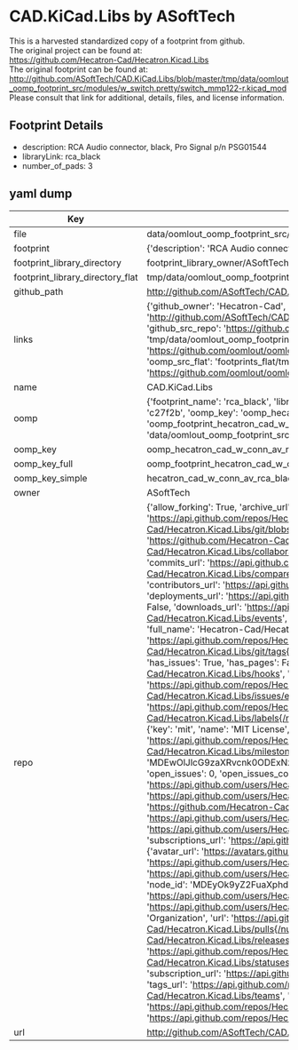 # CAD.KiCad.Libs by ASoftTech  
This is a harvested standardized copy of a footprint from github.  
The original project can be found at:  
https://github.com/Hecatron-Cad/Hecatron.Kicad.Libs  
The original footprint can be found at:
http://github.com/ASoftTech/CAD.KiCad.Libs/blob/master/tmp/data/oomlout_oomp_footprint_src/modules/w_switch.pretty/switch_mmp122-r.kicad_mod
Please consult that link for additional, details, files, and license information.  
## Footprint Details
* description: RCA Audio connector, black, Pro Signal p/n PSG01544  
* libraryLink: rca_black  
* number_of_pads: 3  
## yaml dump  
| Key | Value |  
| --- | --- |  
| file | data/oomlout_oomp_footprint_src/CAD.KiCad.Libs/modules/w_conn_av.pretty/rca_black.kicad_mod |  
| footprint | {'description': 'RCA Audio connector, black, Pro Signal p/n PSG01544', 'libraryLink': 'rca_black', 'number_of_pads': 3} |  
| footprint_library_directory | footprint_library_owner/ASoftTech_CAD.KiCad.Libs |  
| footprint_library_directory_flat | tmp/data/oomlout_oomp_footprint_src/footprints_flat/hecatron_cad_w_conn_av_rca_black/working |  
| github_path | http://github.com/ASoftTech/CAD.KiCad.Libs/blob/master/tmp/data/oomlout_oomp_footprint_src/modules/w_conn_av.pretty/rca_black.kicad_mod |  
| links | {'github_owner': 'Hecatron-Cad', 'github_repo_name': 'Hecatron.Kicad.Libs', 'github_src': 'http://github.com/ASoftTech/CAD.KiCad.Libs/blob/master/tmp/data/oomlout_oomp_footprint_src/modules/w_switch.pretty/switch_mmp122-r.kicad_mod', 'github_src_repo': 'https://github.com/Hecatron-Cad/Hecatron.Kicad.Libs', 'oomp_bot': 'tmp/data/oomlout_oomp_footprint_src/footprints/hecatron_cad_w_conn_av_rca_black/working', 'oomp_bot_github': 'https://github.com/oomlout/oomlout_oomp_footprint_bot/tree/main/tmp/data/oomlout_oomp_footprint_src/footprints/hecatron_cad_w_conn_av_rca_black/working', 'oomp_src_flat': 'footprints_flat/tmp/data/oomlout_oomp_footprint_src/footprints_flat/hecatron_cad_w_conn_av_rca_black/working', 'oomp_src_flat_github': 'https://github.com/oomlout/oomlout_oomp_footprint_src/tree/main/tmp/data/oomlout_oomp_footprint_src/footprints_flat/hecatron_cad_w_conn_av_rca_black/working'} |  
| name | CAD.KiCad.Libs |  
| oomp | {'footprint_name': 'rca_black', 'library_name': 'w_conn_av', 'md5': 'c27f2bb0a47d7dd8c44640cdcdf77ea2', 'md5_10': 'c27f2bb0a4', 'md5_5': 'c27f2', 'md5_6': 'c27f2b', 'oomp_key': 'oomp_hecatron_cad_w_conn_av_rca_black', 'oomp_key_extra': 'oomp_footprint_hecatron_cad_w_conn_av_rca_black', 'oomp_key_full': 'oomp_footprint_hecatron_cad_w_conn_av_rca_black_c27f2b', 'oomp_key_simple': 'hecatron_cad_w_conn_av_rca_black', 'original_filename': 'data/oomlout_oomp_footprint_src/CAD.KiCad.Libs/modules/w_conn_av.pretty/rca_black.kicad_mod', 'owner_name': 'hecatron_cad'} |  
| oomp_key | oomp_hecatron_cad_w_conn_av_rca_black |  
| oomp_key_full | oomp_footprint_hecatron_cad_w_conn_av_rca_black |  
| oomp_key_simple | hecatron_cad_w_conn_av_rca_black |  
| owner | ASoftTech |  
| repo | {'allow_forking': True, 'archive_url': 'https://api.github.com/repos/Hecatron-Cad/Hecatron.Kicad.Libs/{archive_format}{/ref}', 'archived': False, 'assignees_url': 'https://api.github.com/repos/Hecatron-Cad/Hecatron.Kicad.Libs/assignees{/user}', 'blobs_url': 'https://api.github.com/repos/Hecatron-Cad/Hecatron.Kicad.Libs/git/blobs{/sha}', 'branches_url': 'https://api.github.com/repos/Hecatron-Cad/Hecatron.Kicad.Libs/branches{/branch}', 'clone_url': 'https://github.com/Hecatron-Cad/Hecatron.Kicad.Libs.git', 'collaborators_url': 'https://api.github.com/repos/Hecatron-Cad/Hecatron.Kicad.Libs/collaborators{/collaborator}', 'comments_url': 'https://api.github.com/repos/Hecatron-Cad/Hecatron.Kicad.Libs/comments{/number}', 'commits_url': 'https://api.github.com/repos/Hecatron-Cad/Hecatron.Kicad.Libs/commits{/sha}', 'compare_url': 'https://api.github.com/repos/Hecatron-Cad/Hecatron.Kicad.Libs/compare/{base}...{head}', 'contents_url': 'https://api.github.com/repos/Hecatron-Cad/Hecatron.Kicad.Libs/contents/{+path}', 'contributors_url': 'https://api.github.com/repos/Hecatron-Cad/Hecatron.Kicad.Libs/contributors', 'created_at': '2015-12-16T15:03:19Z', 'default_branch': 'master', 'deployments_url': 'https://api.github.com/repos/Hecatron-Cad/Hecatron.Kicad.Libs/deployments', 'description': 'A place to store useful libs for kicad', 'disabled': False, 'downloads_url': 'https://api.github.com/repos/Hecatron-Cad/Hecatron.Kicad.Libs/downloads', 'events_url': 'https://api.github.com/repos/Hecatron-Cad/Hecatron.Kicad.Libs/events', 'fork': False, 'forks': 0, 'forks_count': 0, 'forks_url': 'https://api.github.com/repos/Hecatron-Cad/Hecatron.Kicad.Libs/forks', 'full_name': 'Hecatron-Cad/Hecatron.Kicad.Libs', 'git_commits_url': 'https://api.github.com/repos/Hecatron-Cad/Hecatron.Kicad.Libs/git/commits{/sha}', 'git_refs_url': 'https://api.github.com/repos/Hecatron-Cad/Hecatron.Kicad.Libs/git/refs{/sha}', 'git_tags_url': 'https://api.github.com/repos/Hecatron-Cad/Hecatron.Kicad.Libs/git/tags{/sha}', 'git_url': 'git://github.com/Hecatron-Cad/Hecatron.Kicad.Libs.git', 'has_discussions': False, 'has_downloads': True, 'has_issues': True, 'has_pages': False, 'has_projects': True, 'has_wiki': True, 'homepage': None, 'hooks_url': 'https://api.github.com/repos/Hecatron-Cad/Hecatron.Kicad.Libs/hooks', 'html_url': 'https://github.com/Hecatron-Cad/Hecatron.Kicad.Libs', 'id': 48117111, 'is_template': False, 'issue_comment_url': 'https://api.github.com/repos/Hecatron-Cad/Hecatron.Kicad.Libs/issues/comments{/number}', 'issue_events_url': 'https://api.github.com/repos/Hecatron-Cad/Hecatron.Kicad.Libs/issues/events{/number}', 'issues_url': 'https://api.github.com/repos/Hecatron-Cad/Hecatron.Kicad.Libs/issues{/number}', 'keys_url': 'https://api.github.com/repos/Hecatron-Cad/Hecatron.Kicad.Libs/keys{/key_id}', 'labels_url': 'https://api.github.com/repos/Hecatron-Cad/Hecatron.Kicad.Libs/labels{/name}', 'language': None, 'languages_url': 'https://api.github.com/repos/Hecatron-Cad/Hecatron.Kicad.Libs/languages', 'license': {'key': 'mit', 'name': 'MIT License', 'node_id': 'MDc6TGljZW5zZTEz', 'spdx_id': 'MIT', 'url': 'https://api.github.com/licenses/mit'}, 'merges_url': 'https://api.github.com/repos/Hecatron-Cad/Hecatron.Kicad.Libs/merges', 'milestones_url': 'https://api.github.com/repos/Hecatron-Cad/Hecatron.Kicad.Libs/milestones{/number}', 'mirror_url': None, 'name': 'Hecatron.Kicad.Libs', 'network_count': 0, 'node_id': 'MDEwOlJlcG9zaXRvcnk0ODExNzExMQ==', 'notifications_url': 'https://api.github.com/repos/Hecatron-Cad/Hecatron.Kicad.Libs/notifications{?since,all,participating}', 'open_issues': 0, 'open_issues_count': 0, 'organization': {'avatar_url': 'https://avatars.githubusercontent.com/u/46205693?v=4', 'events_url': 'https://api.github.com/users/Hecatron-Cad/events{/privacy}', 'followers_url': 'https://api.github.com/users/Hecatron-Cad/followers', 'following_url': 'https://api.github.com/users/Hecatron-Cad/following{/other_user}', 'gists_url': 'https://api.github.com/users/Hecatron-Cad/gists{/gist_id}', 'gravatar_id': '', 'html_url': 'https://github.com/Hecatron-Cad', 'id': 46205693, 'login': 'Hecatron-Cad', 'node_id': 'MDEyOk9yZ2FuaXphdGlvbjQ2MjA1Njkz', 'organizations_url': 'https://api.github.com/users/Hecatron-Cad/orgs', 'received_events_url': 'https://api.github.com/users/Hecatron-Cad/received_events', 'repos_url': 'https://api.github.com/users/Hecatron-Cad/repos', 'site_admin': False, 'starred_url': 'https://api.github.com/users/Hecatron-Cad/starred{/owner}{/repo}', 'subscriptions_url': 'https://api.github.com/users/Hecatron-Cad/subscriptions', 'type': 'Organization', 'url': 'https://api.github.com/users/Hecatron-Cad'}, 'owner': {'avatar_url': 'https://avatars.githubusercontent.com/u/46205693?v=4', 'events_url': 'https://api.github.com/users/Hecatron-Cad/events{/privacy}', 'followers_url': 'https://api.github.com/users/Hecatron-Cad/followers', 'following_url': 'https://api.github.com/users/Hecatron-Cad/following{/other_user}', 'gists_url': 'https://api.github.com/users/Hecatron-Cad/gists{/gist_id}', 'gravatar_id': '', 'html_url': 'https://github.com/Hecatron-Cad', 'id': 46205693, 'login': 'Hecatron-Cad', 'node_id': 'MDEyOk9yZ2FuaXphdGlvbjQ2MjA1Njkz', 'organizations_url': 'https://api.github.com/users/Hecatron-Cad/orgs', 'received_events_url': 'https://api.github.com/users/Hecatron-Cad/received_events', 'repos_url': 'https://api.github.com/users/Hecatron-Cad/repos', 'site_admin': False, 'starred_url': 'https://api.github.com/users/Hecatron-Cad/starred{/owner}{/repo}', 'subscriptions_url': 'https://api.github.com/users/Hecatron-Cad/subscriptions', 'type': 'Organization', 'url': 'https://api.github.com/users/Hecatron-Cad'}, 'private': False, 'pulls_url': 'https://api.github.com/repos/Hecatron-Cad/Hecatron.Kicad.Libs/pulls{/number}', 'pushed_at': '2020-01-02T02:53:46Z', 'releases_url': 'https://api.github.com/repos/Hecatron-Cad/Hecatron.Kicad.Libs/releases{/id}', 'size': 45, 'ssh_url': 'git@github.com:Hecatron-Cad/Hecatron.Kicad.Libs.git', 'stargazers_count': 0, 'stargazers_url': 'https://api.github.com/repos/Hecatron-Cad/Hecatron.Kicad.Libs/stargazers', 'statuses_url': 'https://api.github.com/repos/Hecatron-Cad/Hecatron.Kicad.Libs/statuses/{sha}', 'subscribers_count': 2, 'subscribers_url': 'https://api.github.com/repos/Hecatron-Cad/Hecatron.Kicad.Libs/subscribers', 'subscription_url': 'https://api.github.com/repos/Hecatron-Cad/Hecatron.Kicad.Libs/subscription', 'svn_url': 'https://github.com/Hecatron-Cad/Hecatron.Kicad.Libs', 'tags_url': 'https://api.github.com/repos/Hecatron-Cad/Hecatron.Kicad.Libs/tags', 'teams_url': 'https://api.github.com/repos/Hecatron-Cad/Hecatron.Kicad.Libs/teams', 'temp_clone_token': None, 'topics': ['cad', 'kicad', 'kicad-footprints', 'kicad-libraries'], 'trees_url': 'https://api.github.com/repos/Hecatron-Cad/Hecatron.Kicad.Libs/git/trees{/sha}', 'updated_at': '2020-01-02T02:53:48Z', 'url': 'https://api.github.com/repos/Hecatron-Cad/Hecatron.Kicad.Libs', 'visibility': 'public', 'watchers': 0, 'watchers_count': 0, 'web_commit_signoff_required': False} |  
| url | http://github.com/ASoftTech/CAD.KiCad.Libs |  

